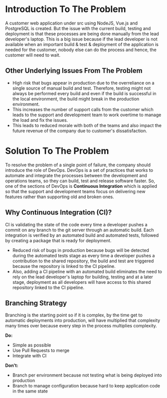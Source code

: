 # Introduction To The Problem

A customer web application under src using NodeJS, Vue.js and PostgreSQL is created. But the issue with the current build, testing and deployment is that these processes are being done manually from the lead developer's laptop. This is a big issue because if the lead developer is not available when an important build & test & deployment of the application is needed for the customer, nobody else can do the process and hence, the customer will need to wait. 

## Other Underlying Issues From The Problem

- High risk that bugs appear in production due to the overreliance on a single source of manual build and test. Therefore, testing might not always be performed every build and even if the build is successful in the local environment, the build might break in the production environment.
- This increases the number of support calls from the customer which leads to the support and development team to work overtime to manage the load and fix the issues.
- This leads to reduced morale with both of the teams and also impact the future revenue of the company due to customer's dissatisfaction.

# Solution To The Problem

To resolve the problem of a single point of failure, the company should introduce the role of DevOps. DevOps is a set of practices that works to automate and integrate the processes between the development and operations teams, so they can build, test and release software faster. So, one of the sections of DevOps is **Continuous Integration** which is applied so that the support and development teams focus on delivering new features rather than supporting old and broken ones.

## Why Continuous Integration (CI)?

CI is validating the state of the code every time a developer pushes a commit on any branch to the git server through an automatic build. Each integration is verified by an automated build and automated tests, followed by creating a package that is ready for deployment.
- Reduced risk of bugs in production because bugs will be detected during the automated tests stage as every time a developer pushes a contribution to the shared repository, the build and test are triggered because the repository is linked to the CI pipeline.
- Also, adding a CI pipeline with an automated build eliminates the need to rely on the lead developer's laptop for building, testing and at a later stage, deployment as all developers will have access to this shared repository linked to the CI pipeline.

## Branching Strategy
Branching is the starting point so if it is complex, by the time get to automatic deployments into production, will have multiplied that complexity many times over because every step in the process multiplies complexity.

**Do:**
- Simple as possible 
- Use Pull Requests to merge
- Integrate with CI

**Don't:**
- Branch per environment because not testing what is being deployed into production
- Branch to manage configuration because hard to keep application code in the same state